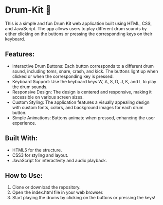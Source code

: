# Drum-Kit 🥁
This is a simple and fun Drum Kit web application built using HTML, CSS, and JavaScript. The app allows users to play different drum sounds by either clicking on the buttons or pressing the corresponding keys on their keyboard.

## Features:
* Interactive Drum Buttons: Each button corresponds to a different drum sound, including toms, snare, crash, and kick. The buttons light up when clicked or when the corresponding key is pressed.
* Keyboard Support: Use the keyboard keys W, A, S, D, J, K, and L to play the drum sounds.
* Responsive Design: The design is centered and responsive, making it accessible on various screen sizes.
* Custom Styling: The application features a visually appealing design with custom fonts, colors, and background images for each drum button.
* Simple Animations: Buttons animate when pressed, enhancing the user experience.

## Built With:
- HTML5 for the structure.
- CSS3 for styling and layout.
- JavaScript for interactivity and audio playback.

## How to Use:
1. Clone or download the repository.
2. Open the index.html file in your web browser.
3.  Start playing the drums by clicking on the buttons or pressing the keys!
